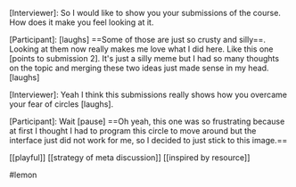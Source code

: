 [Interviewer]: So I would like to show you your submissions of the course. How does it make you feel looking at it.

[Participant]: [laughs] ==Some of those are just so crusty and silly==. Looking at them now really makes me love what I did here. Like this one [points to submission 2]. It's just a silly meme but I had so many thoughts on the topic and merging these two ideas just made sense in my head. [laughs]

[Interviewer]: Yeah I think this submissions really shows how you overcame your fear of circles [laughs].

[Participant]: Wait [pause] ==Oh yeah, this one was so frustrating because at first I thought I had to program this circle to move around but the interface just did not work for me, so I decided to just stick to this image.==

[[playful]]
[[strategy of meta discussion]]
[[inspired by resource]]

#lemon 